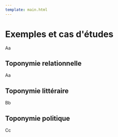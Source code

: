```yaml
---
template: main.html
---
```


<!-- ## Documentation actuelle -->

<!-- * `Documentation PTM` - [https://paris-timemachine.huma-num.fr/docs/topomine/](https://paris-timemachine.huma-num.fr/docs/topomine/){target="_blank"} -->

# Exemples et cas d'études

Aa

## Toponymie relationnelle

Aa

## Toponymie littéraire

Bb

## Toponymie politique

Cc
